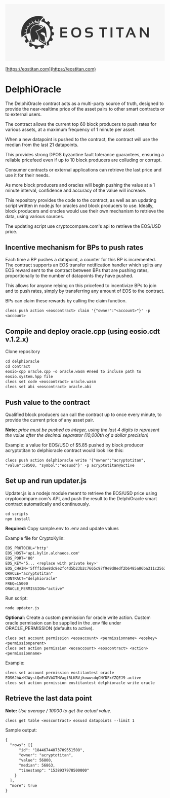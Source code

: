 ![EOS TITAN](./eos_logo_white.jpg "EOS TITAN")

[https://eostitan.com](https://eostitan.com)

# DelphiOracle

The DelphiOracle contract acts as a multi-party source of truth, designed to provide the near-realtime price of the asset pairs to other smart contracts or to external users.

The contract allows the current top 60 block producers to push rates for various assets, at a maximum frequency of 1 minute per asset.

When a new datapoint is pushed to the contract, the contract will use the median from the last 21 datapoints.

This provides strong DPOS byzantine fault tolerance guarantees, ensuring a reliable pricefeed even if up to 10 block producers are colluding or corrupt.

Consumer contracts or external applications can retrieve the last price and use it for their needs.

As more block producers and oracles will begin pushing the value at a 1 minute interval, confidence and accuracy of the value will increase.

This repository provides the code to the contract, as well as an updating script written in node.js for oracles and block producers to use. Ideally, block producers and oracles would use their own mechanism to retrieve the data, using various sources.

The updating script use cryptocompare.com's api to retrieve the EOS/USD price.

## Incentive mechanism for BPs to push rates

Each time a BP pushes a datapoint, a counter for this BP is incremented. The contract supports an EOS transfer notification handler which splits any EOS reward sent to the contract between BPs that are pushing rates, proportionally to the number of datapoints they have pushed.

This allows for anyone relying on this pricefeed to incentivize BPs to join and to push rates, simply by transferring any amount of EOS to the contract.

BPs can claim these rewards by calling the claim function.

```
cleos push action <eoscontract> claim '{"owner":"<account>"}' -p <account>

```

## Compile and deploy oracle.cpp (using eosio.cdt v.1.2.x)

Clone repository

```
cd delphioracle
cd contract
eosio-cpp oracle.cpp -o oracle.wasm #need to incluse path to eosio.system.hpp file
cleos set code <eoscontract> oracle.wasm
cleos set abi <eoscontract> oracle.abi
```

## Push value to the contract

Qualified block producers can call the contract up to once every minute, to provide the current price of any asset pair.

**Note:** *price must be pushed as integer, using the last 4 digits to represent the value after the decimal separator (10,000th of a dollar precision)*

Example: a value for EOS/USD of $5.85 pushed by block producer acryptotitan to delphioracle contract would look like this:

```
cleos push action delphioracle write '{"owner":"acryptotitan", "value":58500, "symbol":"eosusd"}' -p acryptotitan@active
```


## Set up and run updater.js

Updater.js is a nodejs module meant to retrieve the EOS/USD price using cryptocompare.com's API, and push the result to the DelphiOracle smart contract automatically and continuously.

```
cd scripts
npm install
```

**Required:** Copy sample.env to .env and update values

Example file for CryptoKylin:

```
EOS_PROTOCOL='http'
EOS_HOST='api.kylin.alohaeos.com'
EOS_PORT='80'
EOS_KEY='5... <replace with private key>'
EOS_CHAIN='5fff1dae8dc8e2fc4d5b23b2c7665c97f9e9d8edf2b6485a86ba311c25639191'
ORACLE="acryptotitan"
CONTRACT="delphioracle"
FREQ=15000
ORACLE_PERMISSION="active"
```

Run script:

```
node updater.js
```

**Optional:** Create a custom permission for oracle write action. Custom oracle permission can be supplied in the .env file under ORACLE_PERMISSION (defaults to active).

```
cleos set account permission <eosaccount> <permissionname> <eoskey> <permissionparent>
cleos set action permission <eosaccount> <eoscontract> <action> <permissionname>
```

Example:

```
cleos set account permission eostitantest oracle EOS6JhWzHJWystQmEv8VbXTHVagf5LKRVjkowwsdqCNYDFxYZQEJ9 active
cleos set action permission eostitantest delphioracle write oracle
```

## Retrieve the last data point

**Note:** *Use average / 10000 to get the actual value.*

```
cleos get table <eoscontract> eosusd datapoints --limit 1
```

Sample output:
```
{
  "rows": [{
      "id": "18446744073709551508",
      "owner": "acryptotitan",
      "value": 56800,
      "median": 56863,
      "timestamp": "1538937978500000"
    }
  ],
  "more": true
}
```